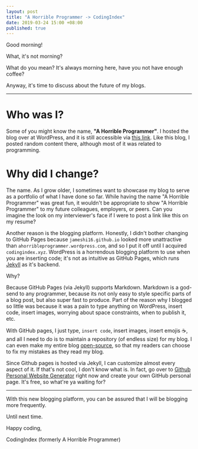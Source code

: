 ```yaml
---
layout: post
title: "A Horrible Programmer -> CodingIndex"
date: 2019-03-24 15:00 +08:00
published: true
---
```


Good morning!

What, it's not morning?

What do you mean? It's always morning here, have you not have enough coffee?

Anyway, it's time to discuss about the future of my blogs.

---

# Who was I?
Some of you might know the name, **"A Horrible Programmer"**. I hosted the blog over at WordPress, and it is still accessible via [this link](http://oldblog.codingindex.xyz). Like this blog, I posted random content there, although most of it was related to programming.

# Why did I change?
The name. As I grow older, I sometimes want to showcase my blog to serve as a portfolio of what I have done so far. While having the name "A Horrible Programmer" was great fun, it wouldn't be appropriate to show "A Horrible Programmer" to my future colleagues, employers, or peers. Can you imagine the look on my interviewer's face if I were to post a link like this on my resume?

Another reason is the blogging platform. Honestly, I didn't bother changing to GitHub Pages because `jameshi16.github.io` looked more unattractive than `ahorribleprogrammer.wordpress.com`, and so I put it off until I acquired `codingindex.xyz`. WordPress is a horrendous blogging platform to use when you are inserting code; it's not as intuitive as GitHub Pages, which runs [Jekyll](https://jekyllrb.com/) as it's backend.

Why?

Because GitHub Pages (via Jekyll) supports Markdown. Markdown is a god-send to any programmer, because its not only easy to style specific parts of a blog post, but also super fast to produce. Part of the reason why I blogged so little was because it was a pain to type anything on WordPress, insert code, insert images, worrying about space constraints, when to publish it, etc.

With GitHub pages, I just type, `insert code`, insert images, insert emojis :coffee:, and all I need to do is to maintain a repository (of endless size) for my blog. I can even make my entire blog [open-source](https://github.com/jameshi16/jameshi16.github.io), so that my readers can choose to fix my mistakes as they read my blog.

Since Github pages is hosted via Jekyll, I can customize almost every aspect of it. If that's not cool, I don't know what is. In fact, go over to [Github Personal Website Generator](https://github.dev/) right now and create your own GitHub personal page. It's free, so what're ya waiting for?

---

With this new blogging platform, you can be assured that I will be blogging more frequently.

Until next time.

Happy coding,

CodingIndex (formerly A Horrible Programmer)
